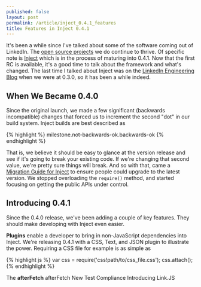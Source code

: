 ```yaml
---
published: false
layout: post
permalink: /article/inject_0.4.1_features
title: Features in Inject 0.4.1
---
```


It's been a while since I've talked about some of the software coming out of LinkedIn. The [open source projects](https://github.com/linkedin) we do continue to thrive. Of specific note is [Inject](https://github.com/linkedin/inject) which is in the process of maturing into 0.4.1. Now that the first RC is available, it's a good time to talk about the framework and what's changed. The last time I talked about Inject was on the [LinkedIn Engineering Blog](http://engineering.linkedin.com/open-source/introducing-inject-open-source-javascript-dependency-management-library-browser) when we were at 0.3.0, so it has been a while indeed.

## When We Became 0.4.0
Since the original launch, we made a few significant (backwards incompatible) changes that forced us to increment the second "dot" in our build system. Inject builds are best described as

{% highlight %}
milestone.not-backwards-ok.backwards-ok
{% endhighlight %}

That is, we believe it should be easy to glance at the version release and see if it's going to break your existing code. If we're changing that second value, we're pretty sure things will break. And so with that, came a [Migration Guide for Inject](https://github.com/linkedin/inject/wiki/Migration-Guide) to ensure people could upgrade to the latest version. We stopped overloading the `require()` method, and started focusing on getting the public APIs under control.

## Introducing 0.4.1

Since the 0.4.0 release, we've been adding a couple of key features. They should make developing with Inject even easier.

**Plugins** enable a developer to bring in non-JavaScript dependencies into Inject. We're releasing 0.4.1 with a CSS, Text, and JSON plugin to illustrate the power. Requiring a CSS file for example is as simple as

{% highlight js %}
var css = require('css!path/to/css_file.css');
css.attach();
{% endhighlight %}

The **afterFetch**
afterFetch
New Test Compliance
Introducing Link.JS